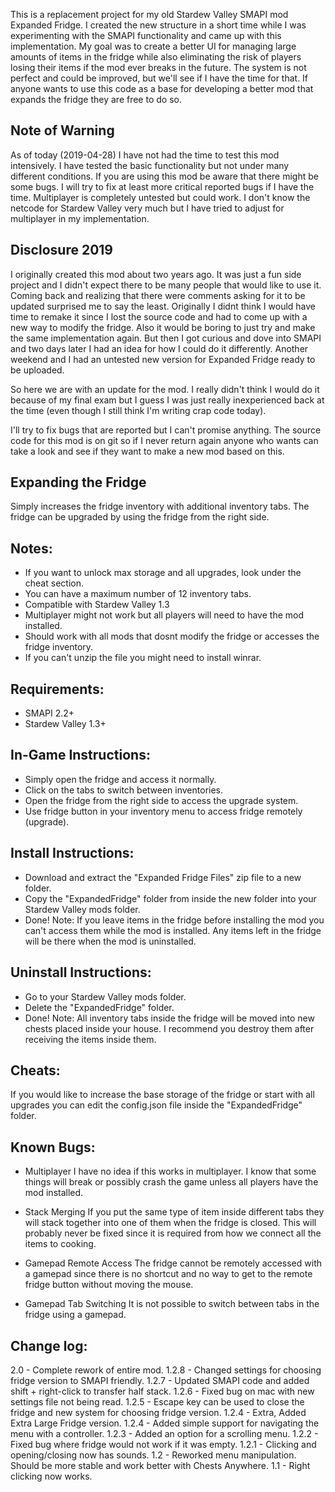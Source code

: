 ﻿This is a replacement project for my old Stardew Valley SMAPI mod Expanded Fridge. I created the new structure in a short time while I was experimenting with the SMAPI functionality and came up with this implementation. My goal was to create a better UI for managing large amounts of items in the fridge while also eliminating the risk of players losing their items if the mod ever breaks in the future. The system is not perfect and could be improved, but we'll see if I have the time for that. If anyone wants to use this code as a base for developing a better mod that expands the fridge they are free to do so.

## Note of Warning
As of today (2019-04-28) I have not had the time to test this mod intensively. I have tested the basic functionality but not under many different conditions. If you are using this mod be aware that there might be some bugs. I will try to fix at least more critical reported bugs if I have the time. Multiplayer is completely untested but could work. I don't know the netcode for Stardew Valley very much but I have tried to adjust for multiplayer in my implementation.

## Disclosure 2019
I originally created this mod about two years ago. It was just a fun side project and I didn't expect there to be many people that would like to use it. Coming back and realizing that there were comments asking for it to be updated surprised me to say the least. Originally I didnt think I would have time to remake it since I lost the source code and had to come up with a new way to modify the fridge. Also it would be boring to just try and make the same implementation again. But then I got curious and dove into SMAPI and two days later I had an idea for how I could do it differently. Another weekend and I had an untested new version for Expanded Fridge ready to be uploaded.

So here we are with an update for the mod. I really didn't think I would do it because of my final exam but I guess I was just really inexperienced back at the time (even though I still think I'm writing crap code today).

I'll try to fix bugs that are reported but I can't promise anything. The source code for this mod is on git so if I never return again anyone who wants can take a look and see if they want to make a new mod based on this.

## Expanding the Fridge
Simply increases the fridge inventory with additional inventory tabs. The fridge can be upgraded by using the fridge from the right side.

## Notes:
* If you want to unlock max storage and all upgrades, look under the cheat section.
* You can have a maximum number of 12 inventory tabs.
* Compatible with Stardew Valley 1.3
* Multiplayer might not work but all players will need to have the mod installed.
* Should work with all mods that dosnt modify the fridge or accesses the fridge inventory.
* If you can't unzip the file you might need to install winrar.

## Requirements:
* SMAPI 2.2+
* Stardew Valley 1.3+

## In-Game Instructions:
* Simply open the fridge and access it normally.
* Click on the tabs to switch between inventories.
* Open the fridge from the right side to access the upgrade system.
* Use fridge button in your inventory menu to access fridge remotely (upgrade).

## Install Instructions:
* Download and extract the "Expanded Fridge Files" zip file to a new folder.
* Copy the "ExpandedFridge" folder from inside the new folder into your Stardew Valley mods folder.
* Done!
Note: If you leave items in the fridge before installing the mod you can't access them while the mod is installed. Any items left in the fridge will be there when the mod is uninstalled.

## Uninstall Instructions:
* Go to your Stardew Valley mods folder.
* Delete the "ExpandedFridge" folder.
* Done! 
Note: All inventory tabs inside the fridge will be moved into new chests placed inside your house. I recommend you destroy them after receiving the items inside them.

## Cheats:
If you would like to increase the base storage of the fridge or start with all upgrades you can edit the config.json file inside the "ExpandedFridge" folder.

## Known Bugs:
* Multiplayer
I have no idea if this works in multiplayer. I know that some things will break or possibly crash the game unless all players have the mod installed.

* Stack Merging
If you put the same type of item inside different tabs they will stack together into one of them when the fridge is closed. This will probably never be fixed since it is required from how we connect all the items to cooking.

* Gamepad Remote Access
The fridge cannot be remotely accessed with a gamepad since there is no shortcut and no way to get to the remote fridge button without moving the mouse.

* Gamepad Tab Switching
It is not possible to switch between tabs in the fridge using a gamepad.

## Change log:
2.0 - Complete rework of entire mod.
1.2.8 - Changed settings for choosing fridge version to SMAPI friendly.
1.2.7 - Updated SMAPI code and added shift + right-click to transfer half stack.
1.2.6 - Fixed bug on mac with new settings file not being read.
1.2.5 - Escape key can be used to close the fridge and new system for choosing fridge version.
1.2.4 - Extra, Added Extra Large Fridge version.
1.2.4 - Added simple support for navigating the menu with a controller.
1.2.3 - Added an option for a scrolling menu.
1.2.2 - Fixed bug where fridge would not work if it was empty.
1.2.1 - Clicking and opening/closing now has sounds.
1.2 - Reworked menu manipulation. Should be more stable and work better with Chests Anywhere.
1.1 - Right clicking now works.
